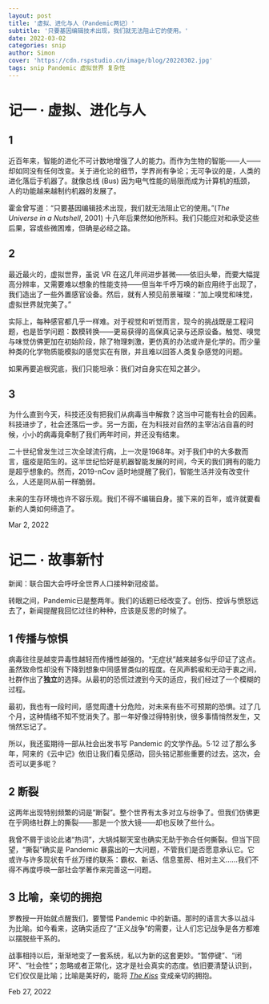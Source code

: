 ```yaml
---
layout: post
title: '虚拟、进化与人（Pandemic两记）'
subtitle: '只要基因编辑技术出现，我们就无法阻止它的使用。'
date: 2022-03-02
categories: snip
author: Simon
cover: 'https://cdn.rspstudio.cn/image/blog/20220302.jpg'
tags: snip Pandemic 虚拟世界 复杂性
---
```


# 记一 · 虚拟、进化与人

## 1

近百年来，智能的进化不可计数地增强了人的能力。而作为生物的智能——人——却如同没有任何改变。关于进化论的细节，学界尚有争论；无可争议的是，人类的进化落后于机器了。就像总线 (Bus) 因为电气性能的局限而成为计算机的瓶颈，人的功能越来越制约机器的发展了。

霍金曾写道：“只要基因编辑技术出现，我们就无法阻止它的使用。”(*The Universe in a Nutshell*, 2001) 十八年后果然如他所料。我们只能应对和承受这些后果，容或些微困难，但确是必经之路。

## 2

最近最火的，虚拟世界，虽说 VR 在这几年间进步甚微——依旧头晕，而要大幅提高分辨率，又需要难以想象的性能支持——但当年千呼万唤的新应用终于出现了，我们造出了一些外置感官设备。然后，就有人预见前景璀璨：“加上嗅觉和味觉，虚拟世界就完美了。”

实际上，每种感官都几乎一样难。对于视觉和听觉而言，现今的挑战既是工程问题，也是哲学问题：数模转换——更易获得的高保真记录与还原设备。触觉、嗅觉与味觉仿佛更加在初始阶段，除了物理刺激，更仿真的办法或许是化学的。而少量种类的化学物质能模拟的感觉实在有限，并且难以回答人类复杂感觉的问题。

如果再要追根究底，我们只能坦承：我们对自身实在知之甚少。

## 3

为什么直到今天，科技还没有把我们从病毒当中解救？这当中可能有社会的因素。科技进步了，社会还落后一步。另一方面，在为科技对自然的主宰沾沾自喜的时候，小小的病毒竟牵制了我们两年时间，并还没有结束。

二十世纪曾发生过三次全球流行病，上一次是1968年。对于我们中的大多数而言，瘟疫是陌生的。这半世纪恰好是机器智能发展的时间，今天的我们拥有的能力是超乎想象的。然而，2019-nCov 适时地提醒了我们，智能生活并没有改变什么，人还是同从前一样脆弱。

未来的生存环境也许不容乐观。我们不得不编辑自身。接下来的百年，或许就要看新的人类如何缔造了。

Mar 2, 2022


# 记二 · 故事新忖

新闻：联合国大会呼吁全世界人口接种新冠疫苗。

转眼之间，Pandemic已是整两年。我们的话题已经改变了。创伤、控诉与愤怒远去了，新闻提醒我回忆过往的种种，应该是反思的时候了。

## 1 传播与惊惧

病毒往往是越变异毒性越轻而传播性越强的。“无症状”越来越多似乎印证了这点。虽然致命性却没有下降到想象中同感冒类似的程度。在风声鹤唳和无动于衷之间，社群作出了**独立**的选择。从最初的恐慌过渡到今天的适应，我们经过了一个模糊的过程。

最初，我也有一段时间，感觉周遭十分危险，对未来有些不可预期的恐惧。过了几个月，这种情绪不知不觉消失了。那一年好像过得特别快，很多事情悄然发生，又悄然忘记了。

所以，我还蛮期待一部从社会出发书写 Pandemic 的文学作品。5·12 过了那么多年，阿来的《云中记》依旧让我们看见感动，回头铭记那些重要的过去。这次，会否可以更多呢？

## 2 断裂

这两年出现特别频繁的词是“断裂”。整个世界有太多对立与纷争了。但我们仿佛更在乎网络社群上的撕裂——那是一个放大镜——却也反映了些什么。

我曾不屑于谈论此诸“热词”，大锅炖聊天室也确实无助于弥合任何撕裂。但当下回望，“撕裂”确实是 Pandemic 暴露出的一大问题，不管我们是否愿意承认它。它或许与许多现状有千丝万缕的联系：霸权、新话、信息茧房、相对主义……我们不得不再度呼唤一部社会学著作来完善这一问题。

## 3 比喻，亲切的拥抱

罗教授一开始就点醒我们，要警惕 Pandemic 中的新语。那时的语言大多以战斗为比喻。如今看来，这确实适应了“正义战争”的需要，让人们忘记战争是各方都难以摆脱些干系的。

战事相持以后，渐渐地变了一套系统，私以为新的这套更妙。“暂停键”、“闭环”、“社会性”；忽略或者正常化，这才是社会真实的态度。依旧要清楚认识到，它们仅仅是比喻；比喻是美好的，能将 [*The Kiss*](https://www.getdailyart.com/24010/francesco-hayez/el-beso) 变成亲切的拥抱。

Feb 27, 2022
